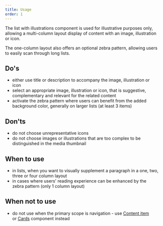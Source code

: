 ```yaml
---
title: Usage
order: 1
---
```

The list with illustrations component is used for illustrative purposes only, allowing a multi-column layout display of content with an image, illustration or icon.

The one-column layout also offers an optional zebra pattern, allowing users to easily scan through long lists.

## Do's

- either use title or description to accompany the image, illustration or icon
- select an appropriate image, illustration or icon, that is suggestive, complementary and relevant for the related content
- activate the zebra pattern where users can benefit from the added background color, generally on larger lists (at least 3 items)

## Don'ts

- do not choose unrepresentative icons
- do not choose images or illustrations that are too complex to be distinguished in the media thumbnail

## When to use

- in lists, when you want to visually supplement a paragraph in a one, two, three or four column layout
- in cases where users' reading experience can be enhanced by the zebra pattern (only 1 column layout)

## When not to use

- do not use when the primary scope is navigation - use [](http://citnet.tech.ec.europa.eu/)[Content item](https://ec.europa.eu/component-library/ec/components/card/code/) or [](http://citnet.tech.ec.europa.eu/)[Cards](https://ec.europa.eu/component-library/ec/components/card/usage/) component instead
